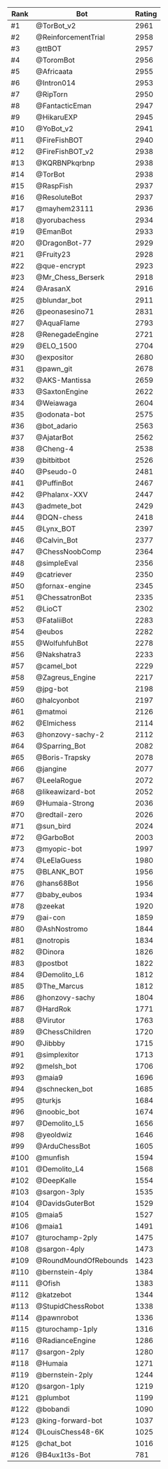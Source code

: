 Rank|Bot|Rating
---|---|---
#1|@TorBot_v2|2961
#2|@ReinforcementTrial|2958
#3|@ttBOT|2957
#4|@ToromBot|2956
#5|@Africaata|2955
#6|@Intron014|2953
#7|@RipTorn|2950
#8|@FantacticEman|2947
#9|@HikaruEXP|2945
#10|@YoBot_v2|2941
#11|@FireFishBOT|2940
#12|@FireFishBOT_v2|2938
#13|@KQRBNPkqrbnp|2938
#14|@TorBot|2938
#15|@RaspFish|2937
#16|@ResoluteBot|2937
#17|@mayhem23111|2936
#18|@yorubachess|2934
#19|@EmanBot|2933
#20|@DragonBot-77|2929
#21|@Fruity23|2928
#22|@que-encrypt|2923
#23|@Mr_Chess_Berserk|2918
#24|@ArasanX|2916
#25|@blundar_bot|2911
#26|@peonasesino71|2831
#27|@AquaFlame|2793
#28|@RenegadeEngine|2721
#29|@ELO_1500|2704
#30|@expositor|2680
#31|@pawn_git|2678
#32|@AKS-Mantissa|2659
#33|@SaxtonEngine|2622
#34|@Weiawaga|2604
#35|@odonata-bot|2575
#36|@bot_adario|2563
#37|@AjatarBot|2562
#38|@Cheng-4|2538
#39|@bitbitbot|2526
#40|@Pseudo-0|2481
#41|@PuffinBot|2467
#42|@Phalanx-XXV|2447
#43|@admete_bot|2429
#44|@DQN-chess|2418
#45|@Lynx_BOT|2397
#46|@Calvin_Bot|2377
#47|@ChessNoobComp|2364
#48|@simpleEval|2356
#49|@catriever|2350
#50|@fornax-engine|2345
#51|@ChessatronBot|2335
#52|@LioCT|2302
#53|@FataliiBot|2283
#54|@eubos|2282
#55|@WolfuhfuhBot|2278
#56|@Nakshatra3|2233
#57|@camel_bot|2229
#58|@Zagreus_Engine|2217
#59|@jpg-bot|2198
#60|@halcyonbot|2197
#61|@matmoi|2126
#62|@Elmichess|2114
#63|@honzovy-sachy-2|2112
#64|@Sparring_Bot|2082
#65|@Boris-Trapsky|2078
#66|@jangine|2077
#67|@LeelaRogue|2072
#68|@likeawizard-bot|2052
#69|@Humaia-Strong|2036
#70|@redtail-zero|2026
#71|@sun_bird|2024
#72|@GarboBot|2003
#73|@myopic-bot|1997
#74|@LeElaGuess|1980
#75|@BLANK_BOT|1956
#76|@hans68Bot|1956
#77|@baby_eubos|1934
#78|@zeekat|1920
#79|@ai-con|1859
#80|@AshNostromo|1844
#81|@notropis|1834
#82|@Dinora|1826
#83|@postbot|1822
#84|@Demolito_L6|1812
#85|@The_Marcus|1812
#86|@honzovy-sachy|1804
#87|@HardRok|1771
#88|@Virutor|1763
#89|@ChessChildren|1720
#90|@Jibbby|1715
#91|@simplexitor|1713
#92|@melsh_bot|1706
#93|@maia9|1696
#94|@schnecken_bot|1685
#95|@turkjs|1684
#96|@noobic_bot|1674
#97|@Demolito_L5|1656
#98|@yeoldwiz|1646
#99|@ArduChessBot|1605
#100|@munfish|1594
#101|@Demolito_L4|1568
#102|@DeepKalle|1554
#103|@sargon-3ply|1535
#104|@DavidsGuterBot|1529
#105|@maia5|1527
#106|@maia1|1491
#107|@turochamp-2ply|1475
#108|@sargon-4ply|1473
#109|@RoundMoundOfRebounds|1423
#110|@bernstein-4ply|1384
#111|@Ofish|1383
#112|@katzebot|1344
#113|@StupidChessRobot|1338
#114|@pawnrobot|1336
#115|@turochamp-1ply|1316
#116|@RadianceEngine|1286
#117|@sargon-2ply|1280
#118|@Humaia|1271
#119|@bernstein-2ply|1244
#120|@sargon-1ply|1219
#121|@plumbot|1199
#122|@bobandi|1090
#123|@king-forward-bot|1037
#124|@LouisChess48-6K|1025
#125|@chat_bot|1016
#126|@B4ux1t3s-Bot|781
